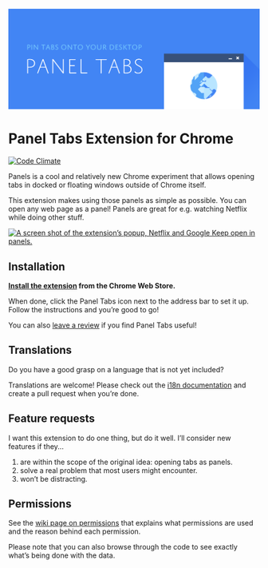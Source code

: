 ![Panel Tabs](/resources/images/promotional/promotional-1400.png)

Panel Tabs Extension for Chrome
===============================

[![Code Climate][code-climate-badge]][code-climate]

Panels is a cool and relatively new Chrome experiment that allows opening tabs
in docked or floating windows outside of Chrome itself.

This extension makes using those panels as simple as possible. You can open
any web page as a panel! Panels are great for e.g. watching Netflix while
doing other stuff.

[![A screen shot of the extension’s popup, Netflix and Google Keep open in panels.][1]][1]

Installation
------------

**[Install the extension][2] from the Chrome Web Store.**

When done, click the Panel Tabs icon next to the address bar to set it up.
Follow the instructions and you’re good to go!

You can also [leave a review][3] if you find Panel Tabs useful!

Translations
------------

Do you have a good grasp on a language that is not yet included?

Translations are welcome! Please check out the [i18n documentation][5] and
create a pull request when you’re done.

Feature requests
----------------

I want this extension to do one thing, but do it well. I’ll consider new
features if they...

1. are within the scope of the original idea: opening tabs as panels.
2. solve a real problem that most users might encounter.
3. won’t be distracting.

Permissions
-----------

See the [wiki page on permissions][4] that explains what permissions are used
and the reason behind each permission.

Please note that you can also browse through the code to see exactly what’s
being done with the data.


[1]: http://i.imgur.com/taDp4LF.png
[2]: https://chrome.google.com/webstore/detail/panel-tabs/cafiainadjhopgdkmgcjiokknjkbhbha
[3]: https://chrome.google.com/webstore/detail/panel-tabs/cafiainadjhopgdkmgcjiokknjkbhbha/reviews
[4]: https://github.com/lnikkila/chrome-panel-tabs/wiki/Permissions
[5]: https://developer.chrome.com/extensions/i18n

[code-climate-badge]: https://img.shields.io/codeclimate/github/lnikkila/chrome-panel-tabs.svg?style=flat-square
[code-climate]: https://codeclimate.com/github/lnikkila/chrome-panel-tabs
